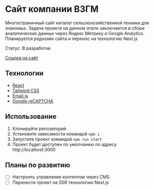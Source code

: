 # Сайт компании ВЗГМ
Многостраничный сайт каталог сельскохозяйственной техники для знакомых. Задача проекта на данном этапе заключается в сборе аналитических данных через Яндекс Метрику и Google Analytics. Планируется редизайн сайта и перенос на технологию Next.js  

Статус: В разработке

[Ссылка на сайт](https://vzgm.ru)

## Технологии
- [React](https://react.dev)
- [Tailwind CSS](https://tailwindcss.com)
- [Email.js](https://www.emailjs.com)
- [Google reCAPTCHA](https://www.google.com/recaptcha/about/)

## Использование

1) Клонируйте репозиторий
2) Установите зависимости командой `npm i`
3) Запустите проект командой `npm run start`
4) Проект будет доступен по умолчанию по адресу http://localhost:3000

## Планы по развитию
- [ ] Настроить управление контентом через CMS 
- [ ] Перенести проект на SSR технологию Next.js
